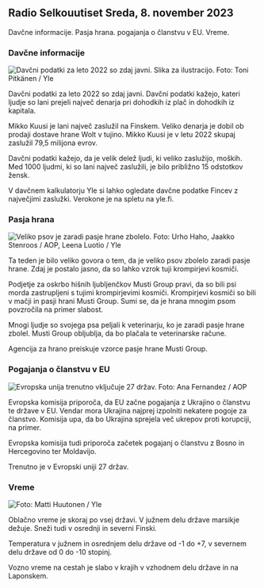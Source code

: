 ## Radio Selkouutiset Sreda, 8. november 2023

Davčne informacije. Pasja hrana. pogajanja o članstvu v EU. Vreme.

### Davčne informacije

![Davčni podatki za leto 2022 so zdaj javni. Slika za ilustracijo. Foto: Toni Pitkänen / Yle](https://images.cdn.yle.fi/image/upload/c_crop,h_2628,w_4672,x_747,y_536/ar_1.7777777777777777,c_fill,g_faces,h_675,w_1200/dpr_1.0/q_auto:eco/f_auto/fl_lossy/v1692260664/39-115812464ddd8da1ad5a)

Davčni podatki za leto 2022 so zdaj javni. Davčni podatki kažejo, kateri ljudje so lani prejeli največ denarja pri dohodkih iz plač in dohodkih iz kapitala.

Mikko Kuusi je lani največ zaslužil na Finskem. Veliko denarja je dobil ob prodaji dostave hrane Wolt v tujino. Mikko Kuusi je v letu 2022 skupaj zaslužil 79,5 milijona evrov.

Davčni podatki kažejo, da je velik delež ljudi, ki veliko zaslužijo, moških. Med 1000 ljudmi, ki so lani največ zaslužili, je bilo približno 15 odstotkov žensk.

V davčnem kalkulatorju Yle si lahko ogledate davčne podatke Fincev z največjimi zaslužki. Verokone je na spletu na yle.fi.

### Pasja hrana

![Veliko psov je zaradi pasje hrane zbolelo. Foto: Urho Haho, Jaakko Stenroos / AOP, Leena Luotio / Yle](https://images.cdn.yle.fi/image/upload/c_crop,h_1080,w_1919,x_0,y_0/ar_1.7777777777777777,c_fill,g_faces,h_675,w_1200/dpr_1.0/q_auto:eco/f_auto/fl_lossy/v1699386970/39-11965956548f484ed3bb)

Ta teden je bilo veliko govora o tem, da je veliko psov zbolelo zaradi pasje hrane. Zdaj je postalo jasno, da so lahko vzrok tuji krompirjevi kosmiči.

Podjetje za oskrbo hišnih ljubljenčkov Musti Group pravi, da so bili psi morda zastrupljeni s tujimi krompirjevimi kosmiči. Krompirjevi kosmiči so bili v mačji in pasji hrani Musti Group. Sumi se, da je hrana mnogim psom povzročila na primer slabost.

Mnogi ljudje so svojega psa peljali k veterinarju, ko je zaradi pasje hrane zbolel. Musti Group obljublja, da bo plačala te veterinarske račune.

Agencija za hrano preiskuje vzorce pasje hrane Musti Group.

### Pogajanja o članstvu v EU

![Evropska unija trenutno vključuje 27 držav. Foto: Ana Fernandez / AOP](https://images.cdn.yle.fi/image/upload/c_crop,h_2394,w_4256,x_0,y_419/ar_1.7777777777777777,c_fill,g_faces,h_675,w_1200/dpr_1.0/q_auto:eco/f_auto/fl_lossy/v1632407032/39-857648614c8a7c923f2)

Evropska komisija priporoča, da EU začne pogajanja z Ukrajino o članstvu te države v EU. Vendar mora Ukrajina najprej izpolniti nekatere pogoje za članstvo. Komisija upa, da bo Ukrajina sprejela več ukrepov proti korupciji, na primer.

Evropska komisija tudi priporoča začetek pogajanj o članstvu z Bosno in Hercegovino ter Moldavijo.

Trenutno je v Evropski uniji 27 držav.

### Vreme

![ Foto: Matti Huutonen / Yle](https://images.cdn.yle.fi/image/upload/c_crop,h_1080,w_1919,x_0,y_0/ar_1.7777777777777777,c_fill,g_faces,h_675,w_1200/dpr_1.0/q_auto:eco/f_auto/fl_lossy/v1699449326/39-1197700654b89b86284a)

Oblačno vreme je skoraj po vsej državi. V južnem delu države marsikje dežuje. Sneži tudi v osrednji in severni Finski.

Temperatura v južnem in osrednjem delu države od -1 do +7, v severnem delu države od 0 do -10 stopinj.

Vozno vreme na cestah je slabo v krajih v vzhodnem delu države in na Laponskem.